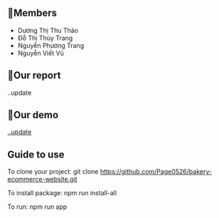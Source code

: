 ## 👿Members
- Dương Thị Thu Thảo
- Đỗ Thị Thùy Trang
- Nguyễn Phương Trang
- Nguyễn Viết Vũ
## 📄Our report
..update
## 🎥Our demo
[..update](https://www.youtube.com/watch?v=vOn7sGf7v_M)
## Guide to use
To clone your project: git clone https://github.com/Page0526/bakery-ecommerce-website.git 

To install package: npm run install-all

To run: npm run app
